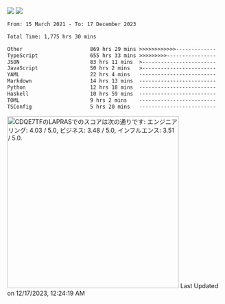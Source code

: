 <div>
  <img src="https://github-readme-stats.vercel.app/api?username=naporin0624&count_private=true&show_icons=true" />
  <img src="https://github-readme-stats.vercel.app/api/top-langs/?username=naporin0624&layout=compact&hide=css" />
  <!--START_SECTION:waka-->

```txt
From: 15 March 2021 - To: 17 December 2023

Total Time: 1,775 hrs 30 mins

Other                      869 hrs 29 mins >>>>>>>>>>>>-------------   48.97 %
TypeScript                 655 hrs 33 mins >>>>>>>>>----------------   36.92 %
JSON                       83 hrs 11 mins  >------------------------   04.69 %
JavaScript                 50 hrs 2 mins   >------------------------   02.82 %
YAML                       22 hrs 4 mins   -------------------------   01.24 %
Markdown                   14 hrs 13 mins  -------------------------   00.80 %
Python                     12 hrs 18 mins  -------------------------   00.69 %
Haskell                    10 hrs 59 mins  -------------------------   00.62 %
TOML                       9 hrs 2 mins    -------------------------   00.51 %
TSConfig                   5 hrs 20 mins   -------------------------   00.30 %
```

<!--END_SECTION:waka-->
  
  <!--START_SECTION:lapras-card-->
<p ><a href="https://lapras.com/public/CDQE7TF" target="_blank" rel="noopener noreferrer"><img alt="CDQE7TFのLAPRASでのスコアは次の通りです: エンジニアリング: 4.03 / 5.0, ビジネス: 3.48 / 5.0, インフルエンス: 3.51 / 5.0." src="https://lapras-card-generator.vercel.app/api/svg?e=4.03&b=3.48&i=3.51&b1=%23232323&b2=%236d6d6d&i1=%23212121&i2=%23818181&l=ja" width="400" ></a>  
Last Updated on 12/17/2023, 12:24:19 AM</p>
<!--END_SECTION:lapras-card-->
</div>

